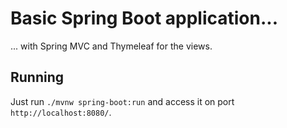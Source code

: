 # Basic Spring Boot application...
... with Spring MVC and Thymeleaf for the views.

## Running
Just run `./mvnw spring-boot:run` and access it on port `http://localhost:8080/`.
